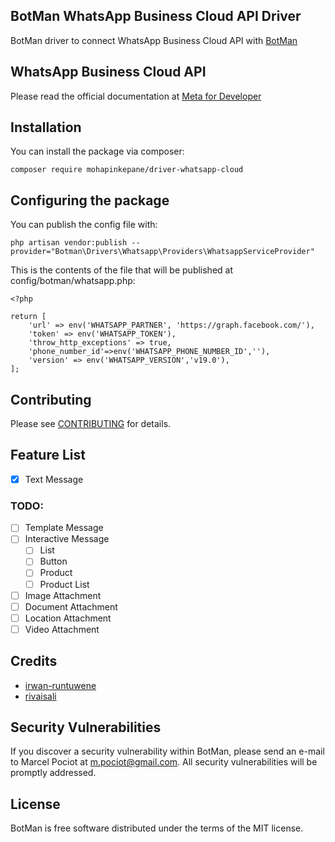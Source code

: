 ## BotMan WhatsApp Business Cloud API Driver

BotMan driver to connect WhatsApp Business Cloud API with [BotMan](https://github.com/botman/botman)


## WhatsApp Business Cloud API

Please read the official documentation at [Meta for Developer](https://developers.facebook.com/docs/whatsapp/cloud-api)

## Installation
You can install the package via composer:

    composer require mohapinkepane/driver-whatsapp-cloud

## Configuring the package
You can publish the config file with:

    php artisan vendor:publish --provider="Botman\Drivers\Whatsapp\Providers\WhatsappServiceProvider"

This is the contents of the file that will be published at config/botman/whatsapp.php:

    <?php

    return [
        'url' => env('WHATSAPP_PARTNER', 'https://graph.facebook.com/'),
        'token' => env('WHATSAPP_TOKEN'),
        'throw_http_exceptions' => true,
        'phone_number_id'=>env('WHATSAPP_PHONE_NUMBER_ID',''),
        'version' => env('WHATSAPP_VERSION','v19.0'),
    ];


## Contributing
Please see [CONTRIBUTING](https://github.com/mohapinkepane/driver-whatsapp-cloud//blob/master/CONTRIBUTING.md) for details.

## Feature List

- [x] Text Message

### TODO:
- [ ] Template Message
- [ ] Interactive Message
    - [ ] List
    - [ ] Button
    - [ ] Product
    - [ ] Product List
- [ ] Image Attachment
- [ ] Document Attachment
- [ ] Location Attachment
- [ ] Video Attachment

## Credits

- [irwan-runtuwene](https://github.com/irwan-runtuwene/driver-whatsapp)
- [rivaisali](https://github.com/rivaisali/driver-whatsapp)


## Security Vulnerabilities

If you discover a security vulnerability within BotMan, please send an e-mail to Marcel Pociot at m.pociot@gmail.com. All security vulnerabilities will be promptly addressed.

## License

BotMan is free software distributed under the terms of the MIT license.

